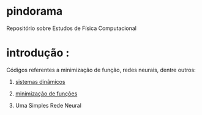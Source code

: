 # pindorama
Repositório sobre Estudos de Física Computacional

# introdução : 
Códigos referentes a minimização de função, redes neurais, dentre outros:
1) [sistemas dinâmicos ](https://github.com/mardoniofranca/pindorama/blob/main/1-intro/1-1-intro_evolucao_simples_sistemas_dinamicos.ipynb)
 
2) [minimização de funções](https://github.com/mardoniofranca/pindorama/blob/main/1-intro/1-2-intro_min_funcoes.ipynb)

3) Uma Simples Rede Neural 

